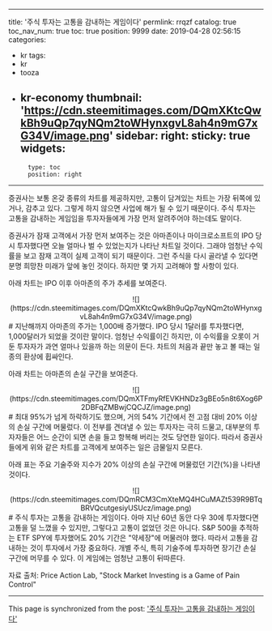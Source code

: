 
---
title: '주식 투자는 고통을 감내하는 게임이다'
permlink: rrqzf
catalog: true
toc_nav_num: true
toc: true
position: 9999
date: 2019-04-28 02:56:15
categories:
- kr
tags:
- kr
- tooza
- kr-economy
thumbnail: 'https://cdn.steemitimages.com/DQmXKtcQwkBh9uQp7qyNQm2toWHynxgvL8ah4n9mG7xG34V/image.png'
sidebar:
    right:
        sticky: true
widgets:
    -
        type: toc
        position: right
---


증권사는 보통 온갖 종류의 차트를 제공하지만, 고통이 담겨있는 차트는 가장 뒤쪽에 있거나, 감추고 있다. 그렇게 하지 않으면 사업에 해가 될 수 있기 때문이다. 주식 투자는 고통을 감내하는 게임임을 투자자들에게 가장 먼저 알려주어야 하는데도 말이다.

 

증권사가 잠재 고객에서 가장 먼저 보여주는 것은 아마존이나 마이크로소프트의 IPO 당시 투자했다면 오늘 얼마나 벌 수 있었는지가 나타난 차트일 것이다. 그래야 엄청난 수익률을 보고 잠재 고객이 실제 고객이 되기 때문이다. 그런 주식을 다시 골라낼 수 있다면 분명 희망찬 미래가 앞에 놓인 것이다. 하지만 몇 가지 고려해야 할 사항이 있다.

 

아래 차트는 IPO 이후 아마존의 주가 추세를 보여준다.

<center>
![](https://cdn.steemitimages.com/DQmXKtcQwkBh9uQp7qyNQm2toWHynxgvL8ah4n9mG7xG34V/image.png)
</center>
#
지난해까지 아마존의 주가는 1,000배 증가했다. IPO 당시 1달러를 투자했다면, 1,000달러가 되었을 것이란 말이다. 엄청난 수익률이긴 하지만, 이 수익률을 오롯이 거둔 투자자가 과연 얼마나 있을까 하는 의문이 든다. 차트의 처음과 끝만 놓고 볼 때는 일종의 환상에 휩싸인다. 

 

아래 차트는 아마존의 손실 구간을 보여준다. 
<center>
![](https://cdn.steemitimages.com/DQmXTFmyRfEVKHNDz3gBEo5n8t6Xog6P2DBFqZMBwjCQCJZ/image.png)
</center>
#
최대 95%가 넘게 하락하기도 했으며, 거의 54% 기간에서 전 고점 대비 20% 이상의 손실 구간에 머물렀다. 이 전부를 견뎌낼 수 있는 투자자는 극히 드물고, 대부분의 투자자들은 어느 순간이 되면 손을 들고 항복해 버리는 것도 당연한 일이다. 따라서 증권사들에게 위와 같은 차트를 고객에게 보여주는 일은 금물일지 모른다.

 

아래 표는 주요 기술주와 지수가 20% 이상의 손실 구간에 머물렀던 기간(%)을 나타낸 것이다.  
<center>
![](https://cdn.steemitimages.com/DQmRCM3CmXteMQ4HCuMAZt539R9BTqBRVQcutgesiyUSUcz/image.png)
</center>
#
주식 투자는 고통을 감내하는 게임이다. 아마 지난 60년 동안 다우 30에 투자했다면 고통을 덜 느꼈을 수 있지만, 그렇다고 고통이 없었던 것은 아니다. S&P 500을 추적하는 ETF SPY에 투자했어도 20% 기간은 "약세장"에 머물러야 했다. 따라서 고통을 감내하는 것이 투자에서 가장 중요하다. 개별 주식, 특히 기술주에 투자하면 장기간 손실 구간에 머무를 수 있다. 이 게임에는 엄청난 고통이 뒤따른다. 

 

자료 출처: Price Action Lab, "Stock Market Investing is a Game of Pain Control"

- - -

This page is synchronized from the post: ['주식 투자는 고통을 감내하는 게임이다'](https://steemit.com/@pius.pius/rrqzf)
